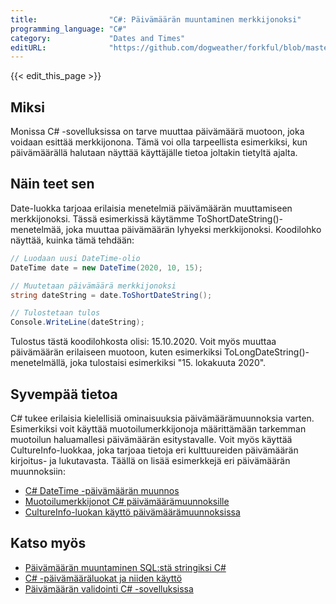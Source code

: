 ```yaml
---
title:                "C#: Päivämäärän muuntaminen merkkijonoksi"
programming_language: "C#"
category:             "Dates and Times"
editURL:              "https://github.com/dogweather/forkful/blob/master/content/fi/c-sharp/converting-a-date-into-a-string.md"
---
```


{{< edit_this_page >}}

## Miksi

Monissa C# -sovelluksissa on tarve muuttaa päivämäärä muotoon, joka voidaan esittää merkkijonona. Tämä voi olla tarpeellista esimerkiksi, kun päivämäärällä halutaan näyttää käyttäjälle tietoa joltakin tietyltä ajalta.

## Näin teet sen

Date-luokka tarjoaa erilaisia ​​menetelmiä päivämäärän muuttamiseen merkkijonoksi. Tässä esimerkissä käytämme ToShortDateString()-menetelmää, joka muuttaa päivämäärän lyhyeksi merkkijonoksi. Koodilohko näyttää, kuinka tämä tehdään:

```C#
// Luodaan uusi DateTime-olio  
DateTime date = new DateTime(2020, 10, 15);

// Muutetaan päivämäärä merkkijonoksi
string dateString = date.ToShortDateString();

// Tulostetaan tulos
Console.WriteLine(dateString);

```

Tulostus tästä koodilohkosta olisi: 15.10.2020. Voit myös muuttaa päivämäärän erilaiseen muotoon, kuten esimerkiksi ToLongDateString()-menetelmällä, joka tulostaisi esimerkiksi "15. lokakuuta 2020".

## Syvempää tietoa

C# tukee erilaisia ​​kielellisiä ominaisuuksia päivämäärämuunnoksia varten. Esimerkiksi voit käyttää muotoilumerkkijonoja määrittämään tarkemman muotoilun haluamallesi päivämäärän esitystavalle. Voit myös käyttää CultureInfo-luokkaa, joka tarjoaa tietoja eri kulttuureiden päivämäärän kirjoitus- ja lukutavasta. Täällä on lisää esimerkkejä eri päivämäärän muunnoksiin:

- [C# DateTime -päivämäärän muunnos](https://www.w3schools.com/cs/cs_date_tostring.asp)
- [Muotoilumerkkijonot C# päivämäärämuunnoksille](https://docs.microsoft.com/en-us/dotnet/standard/base-types/custom-date-and-time-format-strings)
- [CultureInfo-luokan käyttö päivämäärämuunnoksissa](https://docs.microsoft.com/en-us/dotnet/api/system.globalization.cultureinfo?view=netcore-3.1)

## Katso myös

- [Päivämäärän muuntaminen SQL:stä stringiksi C#](https://www.c-sharpcorner.com/UploadFile/mahesh/converting-datetime-to-string-and-vice-versa-in-c-Sharp/)
- [C# -päivämääräluokat ja niiden käyttö](https://www.tutorialspoint.com/csharp/csharp_date_time.htm)
- [Päivämäärän validointi C# -sovelluksissa](https://www.c-sharpcorner.com/article/validate-datetime-in-c-sharp/)